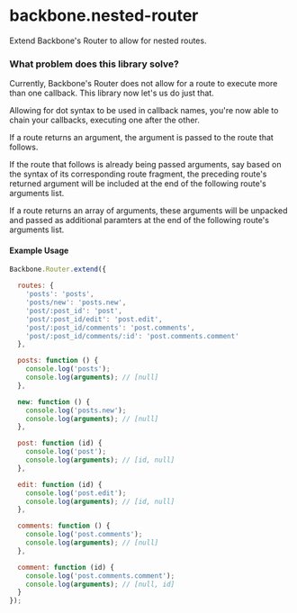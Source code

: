 # backbone.nested-router

Extend Backbone's Router to allow for nested routes.

### What problem does this library solve?

Currently, Backbone's Router does not allow for a route to execute more than one callback. This library now let's us do just that.

Allowing for dot syntax to be used in callback names, you're now able to chain your callbacks, executing one after the other.

If a route returns an argument, the argument is passed to the route that follows.

If the route that follows is already being passed arguments, say based on the syntax of its corresponding route fragment, the preceding route's returned argument will be included at the end of the following route's arguments list.

If a route returns an array of arguments, these arguments will be unpacked and passed as additional paramters at the end of the following route's arguments list.

#### Example Usage

```js
Backbone.Router.extend({

  routes: {
    'posts': 'posts',
    'posts/new': 'posts.new',
    'post/:post_id': 'post',
    'post/:post_id/edit': 'post.edit',
    'post/:post_id/comments': 'post.comments',
    'post/:post_id/comments/:id': 'post.comments.comment'
  },

  posts: function () {
    console.log('posts');
    console.log(arguments); // [null]
  },

  new: function () {
    console.log('posts.new');
    console.log(arguments); // [null]
  },

  post: function (id) {
    console.log('post');
    console.log(arguments); // [id, null]
  },

  edit: function (id) {
    console.log('post.edit');
    console.log(arguments); // [id, null]
  },

  comments: function () {
    console.log('post.comments');
    console.log(arguments); // [null]
  },

  comment: function (id) {
    console.log('post.comments.comment');
    console.log(arguments); // [null, id]
  }
});
```
